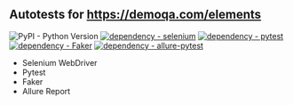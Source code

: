 
## Autotests for https://demoqa.com/elements
![PyPI - Python Version](https://img.shields.io/pypi/pyversions/allure-pytest)
[![dependency - selenium](https://img.shields.io/badge/dependency-selenium-blue?logo=selenium&logoColor=white)](https://pypi.org/project/selenium)
[![dependency - pytest](https://img.shields.io/badge/dependency-pytest-blue?logo=pytest&logoColor=white)](https://pypi.org/project/pytest)
[![dependency - Faker](https://img.shields.io/badge/dependency-Faker-blue)](https://pypi.org/project/Faker)
[![dependency - allure-pytest](https://img.shields.io/badge/dependency-allure--pytest-blue?logo=qameta&logoColor=white)](https://pypi.org/project/allure-pytest)

* Selenium WebDriver
* Pytest
* Faker
* Allure Report
